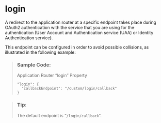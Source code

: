 <!-- loio0698797b5cfc469cb3e1c345bb0613d8 -->

# login

A redirect to the application router at a specific endpoint takes place during OAuth2 authentication with the service that you are using for the authentication \(User Account and Authentication service \(UAA\) or Identity Authentication service\).



This endpoint can be configured in order to avoid possible collisions, as illustrated in the following example:

> ### Sample Code:  
> Application Router “login” Property
> 
> ```
> "login": { 
>   "callbackEndpoint": "/custom/login/callback" 
> } 
> ```

> ### Tip:  
> The default endpoint is “`/login/callback`”.

